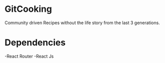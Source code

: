 # GitCooking
Community driven Recipes without the life story from the last 3 generations.

# Dependencies
-React Router
-React Js